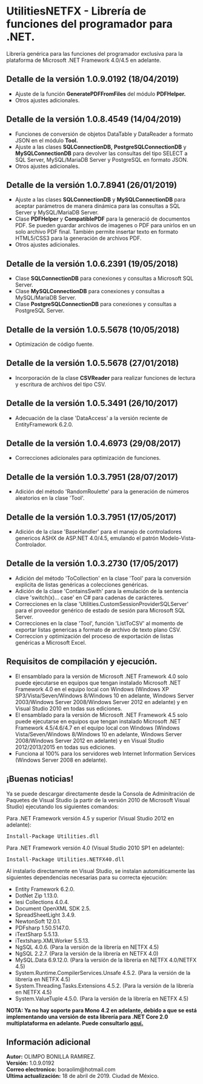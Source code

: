 <h1>UtilitiesNETFX - Librería de funciones del programador para .NET.</h1>
Librería genérica para las funciones del programador exclusiva para la plataforma de Microsoft .NET Framework 4.0/4.5 en adelante.

<h2>Detalle de la versión 1.0.9.0192 (18/04/2019)</h2>
<ul type="square">
  <li>Ajuste de la función <strong>GeneratePDFFromFiles</strong> del módulo <strong>PDFHelper.</strong></li>
  <li>Otros ajustes adicionales.</li>
</ul>

<h2>Detalle de la versión 1.0.8.4549 (14/04/2019)</h2>
<ul type="square">
  <li>Funciones de conversi&oacute;n de objetos DataTable y DataReader a formato JSON en el m&oacute;dulo <strong>Tool.</strong></li>
  <li>Ajuste a las clases <strong>SQLConnectionDB,</strong> <strong>PostgreSQLConnectionDB</strong> y <strong>MySQLConnectionDB</strong> para devolver las consultas del tipo SELECT a SQL Server, MySQL/MariaDB Server y PostgreSQL en formato JSON.</li>
  <li>Otros ajustes adicionales.</li>
</ul>

<h2>Detalle de la versión 1.0.7.8941 (26/01/2019)</h2>
<ul type="square">
  <li>Ajuste a las clases <strong>SQLConnectionDB</strong> y <strong>MySQLConnectionDB</strong> para aceptar par&aacute;metros de manera din&aacute;mica para las consultas a SQL Server y MySQL/MariaDB Server.</li>
  <li>Clase <strong>PDFHelper</strong> y <strong>CompatiblePDF</strong> para la generaci&oacute; de documentos PDF. Se pueden guardar archivos de imagenes o PDF para unirlos en un solo archivo PDF final. Tambi&eacute;n permite insertar texto en formato HTML5/CSS3 para la generaci&oacute;n de archivos PDF.</li>
  <li>Otros ajustes adicionales.</li>
</ul>

<h2>Detalle de la versión 1.0.6.2391 (19/05/2018)</h2>
<ul type="square">
  <li>Clase <strong>SQLConnectionDB</strong> para conexiones y consultas a Microsoft SQL Server.</li>
  <li>Clase <strong>MySQLConnectionDB</strong> para conexiones y consultas a MySQL/MariaDB Server.</li>
  <li>Clase <strong>PostgreSQLConnectionDB</strong> para conexiones y consultas a PostgreSQL Server.</li>
</ul>

<h2>Detalle de la versión 1.0.5.5678 (10/05/2018)</h2>
<ul type="square">
  <li>Optimizaci&oacute;n de c&oacute;digo fuente.</li>
</ul>

<h2>Detalle de la versión 1.0.5.5678 (27/01/2018)</h2>
<ul type="square">
  <li>Incorporación de la clase <strong>CSVReader</strong> para realizar funciones de lectura y escritura de archivos del tipo CSV.</li>
</ul>

<h2>Detalle de la versión 1.0.5.3491 (26/10/2017)</h2>
<ul type="square">
  <li>Adecuación de la clase 'DataAccess' a la versión reciente de EntityFramework 6.2.0.</li>
</ul>

<h2>Detalle de la versión 1.0.4.6973 (29/08/2017)</h2>
<ul type="square">
  <li>Correcciones adicionales para optimización de funciones.</li>
</ul>

<h2>Detalle de la versión 1.0.3.7951 (28/07/2017)</h2>
<ul type="square">
  <li>Adici&oacute;n del m&eacute;todo 'RandomRoulette' para la generación de números aleatorios en la clase 'Tool'.</li>
</ul>

<h2>Detalle de la versión 1.0.3.7951 (17/05/2017)</h2>
<ul type="square">
  <li>Adición de la clase 'BaseHandler' para el manejo de controladores genericos ASHX de ASP.NET 4.0/4.5, emulando el patrón Modelo-Vista-Controlador.</li>
</ul>

<h2>Detalle de la versión 1.0.3.2730 (17/05/2017)</h2>
<ul type="square">
  <li>Adición del m&eacute;todo 'ToCollection<T>' en la clase 'Tool' para la conversión explicita de listas genéricas a colecciones genéricas.</li>
  <li>Adición de la clase 'ContainsSwith' para la emulación de la sentencia clave 'switch(x)... case' en C# para cadenas de carácteres.</li>
  <li>Correcciones en la clase 'Utilities.CustomSessionProviderSQLServer' para el proveedor genérico de estado de sesión para Microsoft SQL Server.</li>
  <li>Correcciones en la clase 'Tool', función 'ListToCSV' al momento de exportar listas genericas a formato de archivo de texto plano CSV.</li>
  <li>Correccion y optimización del proceso de exportación de listas genéricas a Microsoft Excel.</li>
</ul>


<h2>Requisitos de compilación y ejecución.</h2>
<ul type="square">
  <li>El ensamblado para la versión de Microsoft .NET Framework 4.0 solo puede ejecutarse en equipos que tengan instalado Microsoft .NET Framework 4.0 en el equipo local con Windows (Windows XP SP3/Vista/Seven/Windows 8/Windows 10 en adelante, Windows Server 2003/Windows Server 2008/Windows Server 2012 en adelante) y en Visual Studio 2010 en todas sus ediciones.</li>
  <li>El ensamblado para la versión de Microsoft .NET Framework 4.5 solo puede ejecutarse en equipos que tengan instalado Microsoft .NET Framework 4.5/4.6/4.7 en el equipo local con Windows (Windows Vista/Seven/Windows 8/Windows 10 en adelante, Windows Server 2008/Windows Server 2012 en adelante) y en Visual Studio 2012/2013/2015 en todas sus ediciones.</li>
  <li>Funciona al 100% para los servidores web Internet Information Services (Windows Server 2008 en adelante).</li>
</ul>

<h2>¡Buenas noticias!</h2>
<p>Ya se puede descargar directamente desde la Consola de Adminitraci&oacute;n de Paquetes de Visual Studio (a partir de la versi&oacute;n 2010 de Microsoft Visual Studio) ejecutando los siguientes comandos:</p>

<p>Para .NET Framework versi&oacute;n 4.5 y superior (Visual Studio 2012 en adelante):</p>
<pre>Install-Package Utilities.dll</pre>

<p>Para .NET Framework versi&oacute;n 4.0 (Visual Studio 2010 SP1 en adelante):</p>
<pre>Install-Package Utilities.NETFX40.dll</pre>

<p>Al instalarlo directamente en Visual Studio, se instalan autom&aacuteticamente las siguientes dependencias necesarias para su correcta ejecuci&oacute;n:</p>

<ul type="square">
  <li>Entity Framework 6.2.0.</li>
  <li>DotNet Zip 1.13.0.</li>
  <li>Iesi Collections 4.0.4.</li>
  <li>Document OpenXML SDK 2.5.</li>
  <li>SpreadSheetLight 3.4.9.</li>
  <li>NewtonSoft 12.0.1.</li>
  <li>PDFsharp 1.50.5147.0.</li>
  <li>iTextSharp 5.5.13.</li>
  <li>iTextsharp.XMLWorker 5.5.13.</li>
  <li>NgSQL 4.0.6. (Para la versión de la librería en NETFX 4.5)</li>
  <li>NgSQL 2.2.7. (Para la versión de la librería en NETFX 4.0)</li>
  <li>MySQL.Data 6.9.12.0. (Para la versión de la librería en NETFX 4.0/NETFX 4.5)</li>
  <li>System.Runtime.CompilerServices.Unsafe 4.5.2. (Para la versión de la librería en NETFX 4.5)</li>
  <li>System.Threading.Tasks.Extensions 4.5.2. (Para la versión de la librería en NETFX 4.5)</li>
  <li>System.ValueTuple 4.5.0. (Para la versión de la librería en NETFX 4.5)</li>
</ul>  

<p><strong>NOTA: Ya no hay soporte para Mono 4.2 en adelante, debido a que se est&aacute; implementando una versi&oacuten de esta librer&iacute;a para .NET Core 2.0 multiplataforma en adelante. Puede consultarlo <a href="https://github.com/boraolim/UtilitiesNETFXCore">aqu&iacute;.</a></strong></p>

<h2>Información adicional</h2>
<strong>Autor:</strong> OLIMPO BONILLA RAMIREZ.<br/>
<strong>Versión:</strong> 1.0.9.0192<br/>
<strong>Correo electronico:</strong> boraolim@hotmail.com <br />
<strong>Ultima actualización:</strong> 18 de abril de 2019. Ciudad de M&eacute;xico.
